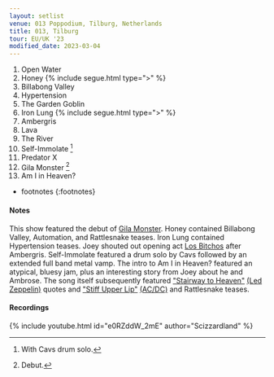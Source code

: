 ```yaml
---
layout: setlist
venue: 013 Poppodium, Tilburg, Netherlands
title: 013, Tilburg
tour: EU/UK '23
modified_date: 2023-03-04
---
```


1. Open Water
2. Honey
   {% include segue.html type=">" %}
3. Billabong Valley
4. Hypertension
5. The Garden Goblin
6. Iron Lung
   {% include segue.html type=">" %}
7. Ambergris
8. Lava
9. The River
10. Self-Immolate
    [^1]
11. Predator X
12. Gila Monster
    [^2]
13. Am I in Heaven?


<!--snippet-->

* footnotes
{:footnotes}
[^1]: With Cavs drum solo.
[^2]: Debut.


#### Notes
This show featured the debut of [Gila Monster](/songs/gila-monster). Honey contained Billabong Valley, Automation, and Rattlesnake teases.  Iron Lung contained Hypertension teases.  Joey shouted out opening act [Los Bitchos](https://en.wikipedia.org/wiki/Los_Bitchos) after Ambergris. Self-Immolate featured a drum solo by Cavs followed by an extended full band metal vamp. The intro to Am I in Heaven? featured an atypical, bluesy jam, plus an interesting story from Joey about he and Ambrose. The song itself subsequently featured ["Stairway to Heaven"](https://www.youtube.com/watch?v=QkF3oxziUI4) [(Led Zeppelin)](https://en.wikipedia.org/wiki/Led_Zeppelin) quotes and ["Stiff Upper Lip"](https://www.youtube.com/watch?v=wAfPLyLzCkQ) [(AC/DC)](https://en.wikipedia.org/wiki/AC/DC) and Rattlesnake teases.

#### Recordings

{% include youtube.html id="e0RZddW_2mE" author="Scizzardland" %}
